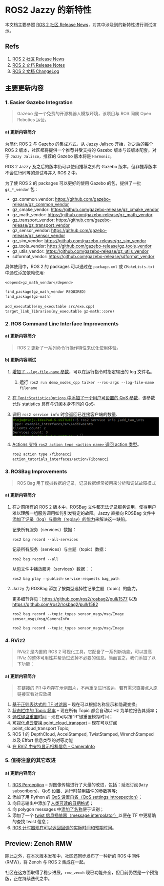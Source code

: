# ROS2 Jazzy 的新特性

本文档主要参照 [ROS 2 社区 Release News](https://discourse.ros.org/t/ros-2-jazzy-jalisco-released/37862)，对其中涉及到的新特性进行测试演示。

## Refs

1. [ROS 2 社区 Release News](https://discourse.ros.org/t/ros-2-jazzy-jalisco-released/37862)
2. [ROS 2 文档 Release Notes](https://docs.ros.org/en/jazzy/Releases/Release-Jazzy-Jalisco.html#new-features-in-this-ros-2-release)
3. [ROS 2 文档 ChangeLog](https://docs.ros.org/en/jazzy/Releases/Jazzy-Jalisco-Complete-Changelog.html)


## 主要更新内容

### 1. Easier Gazebo Integration

> Gazebo 是一个免费的开源机器人模拟环境，该项目与 ROS 同属 Open Robotics 运营。

#### a) 更新内容简介

为简化 ROS 2 与 Gazebo 的集成方式，从 Jazzy Jalisco 开始，对之后的每个 ROS 2 版本，社区都将提供一个推荐并受支持的 Gazebo 版本与该版本配套。对于 `Jazzy Jalisco`，推荐的 Gazebo 版本将是 `Harmonic`。

 ROS 2 Jazzy 及之后的版本仍可以使用推荐之外的 Gazebo 版本，但非推荐版本不会进行同等的测试与并入 ROS 2 中。

为了使 ROS 2 的 packages 可以更好的使用 Gazebo 的包，提供了一批 `gz_*_vendor` 包：

+ gz_common_vendor: https://github.com/gazebo-release/gz_common_vendor
+ gz_cmake_vendor: https://github.com/gazebo-release/gz_cmake_vendor
+ gz_math_vendor: https://github.com/gazebo-release/gz_math_vendor
+ gz_transport_vendor: https://github.com/gazebo-release/gz_transport_vendor
+ gz_sensor_vendor: https://github.com/gazebo-release/gz_sensor_vendor
+ gz_sim_vendor: https://github.com/gazebo-release/gz_sim_vendor
+ gz_tools_vendor: https://github.com/gazebo-release/gz_tools_vendor
+ gz_utils_vendor: https://github.com/gazebo-release/gz_utils_vendor
+ sdformat_vendor: https://github.com/gazebo-release/sdformat_vendor

具体使用中，ROS 2 的 packages 可以通过在 `package.xml` 或 `CMakeLists.txt` 中通过添加依赖使用:

```
<depend>gz_math_vendor</depend>
```

```
find_package(gz_math_vendor REQUIRED)
find_package(gz-math)

add_executable(my_executable src/exe.cpp)
target_link_libraries(my_executable gz-math::core)
```


### 2. ROS Command Line Interface Improvements

#### a) 更新内容简介
> ROS 2 更新了一系列命令行操作特性来优化使用体验。

#### b) 更新内容测试
1. [增加了 `--log-file-name` 参数](https://github.com/ros2/ros2cli/issues/856)，可以在运行指令时指定输出的 log 文件名。
   1. 运行 `ros2 run demo_nodes_cpp talker --ros-args --log-file-name filename`

2. [在 `TopicStatisticsOptions` 中添加了一个用户可设置的 QoS 参数](https://github.com/ros2/rclcpp/pull/2323)，该参数允许 statistics 具有与订阅本身不同的 QoS。

3. 调用 `ros2 service info` 时会返回已连接客户端的数量.
   ![图1_service info](./imgs/Jazzy/ros2cli-service-info.png)

4. [Actions 支持 ` ros2 action type <action name> ` 返回 action 类型](https://github.com/ros2/ros2cli/pull/894)。
   ```
   ros2 action type /fibonacci
   action_tutorials_interfaces/action/Fibonacci
   ```

### 3. ROSBag Improvements

> ROS Bag 用于模拟数据的记录，记录数据经常被用来分析和调试故障模式

#### a) 更新内容简介
1. 在之前所有的 ROS 2 版本中，ROSBag 文件都无法记录服务调用，使得用户难以理解一组服务调用如何引发特定的故障。Jazzy 直接向 ROSBag 文件中[添加了记录（log）与重放（replay）的能力](https://docs.ros.org/en/jazzy/Releases/Release-Jazzy-Jalisco.html#service-recording-and-playback)来解决这一缺陷。

   记录所有服务（services）数据：

   ```
   ros2 bag record --all-services
   ```

   记录所有服务（services）与主题（topic）数据：

   ```
   ros2 bag record --all
   ```

   从包文件中播放服务（services）数据：：

   ```
   ros2 bag play --publish-service-requests bag_path
   ```


2. Jazzy 为 ROSBag 添加了按类型选择性记录主题（topic）的能力。
   
   更多细节详见：https://github.com/ros2/rosbag2/pull/1577 以及 https://github.com/ros2/rosbag2/pull/1582
   ```
   ros2 bag record --topic_types sensor_msgs/msg/Image sensor_msgs/msg/CameraInfo
   ```
   ```
   ros2 bag record --topic_types sensor_msgs/msg/Image
   ```
   

### 4. RViz2

> RViz2 是内置的 ROS 2 可视化工具，它配备了一系列新功能，可以提高 RViz 的整体可用性并帮助过滤掉不必要的信息。简而言之，我们添加了以下功能：

#### a) 更新内容简介
> 在链接的 PR 中均存在示例图片，不再重复进行搬运，若有需求直接点入原链接查看对应效果

1. [基于正则表达式的 TF 过滤器](https://github.com/ros2/rviz/pull/1032) – 现在可以根据名称显示和隐藏变换;
2. [状态栏中的 Topic 频率](https://github.com/ros2/rviz/pull/1113) – 现在所有 Topic 都会自动以 Hz 为单位报告其频率；
3. [通过键盘重置时间](https://github.com/ros2/rviz/pull/1088) – 现在可以按“R”键重置模拟时间；
4. [可视化点云变换 point_cloud_transport](https://github.com/ros2/rviz/pull/1088) – 现在可以订阅 point_cloud_transport Topic;
5. ROS 1 的 DepthCloud, AccelStamped, TwistStamped, WrenchStamped 以及 Effort 信息类型的对等功能
6. [在 RVIZ 中支持显示相机信息 - CameraInfo](https://github.com/ros2/rviz/pull/1166)


### 5. 值得注意的其它改进

#### a) 更新内容简介

1. [ROS Perception](https://docs.ros.org/en/jazzy/Releases/Release-Jazzy-Jalisco.html#image-transport) – 对图像传输进行了大量的改进，包括：延迟订阅(lazy subscribers)、QoS 设置、运行时禁用插件的参数等等;
2. 添加了用 Python 的 [ QoS 设置自省（QoS settings introspection）](https://github.com/ros2/rosbag2/pull/1648)；
3. 向日志输出中添加了[人类可读的日期格式](https://github.com/ros2/rcutils/pull/441)；
4. 向 polygon messages 中[添加了名称](https://github.com/ros2/common_interfaces/pull/232)便于识别；
5. 添加了一个 [twist 信息插值器（message interpolator）](https://github.com/ros2/common_interfaces/pull/232)以便在 TF 中更精确的查找 twist 信息；
6. [ROS 计时器现在可以返回回调的实际时间和预期时间](https://github.com/ros2/rclcpp/pull/2343)。


## Preview: Zenoh RMW
除此之外，在本次版本发布中，社区还同步发布了一种新的 ROS 中间件 (RMW)，将 Zenoh 与 ROS 2 集成在一起。

社区在这方面取得了稳步进展，`rmw_zenoh` 现已功能齐全，但目前仍然是一个预览版，正在持续迭代之中。